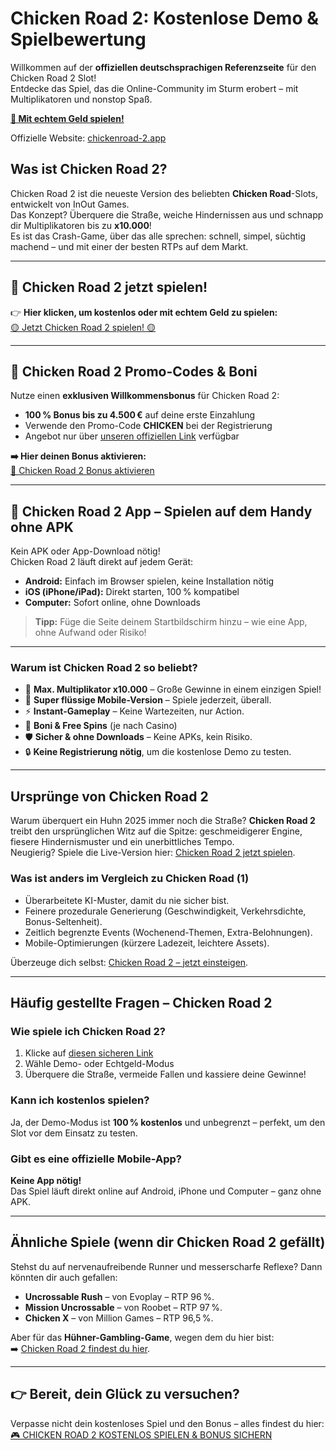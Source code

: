 # Chicken Road 2: Kostenlose Demo & Spielbewertung

Willkommen auf der **offiziellen deutschsprachigen Referenzseite** für den Chicken Road 2 Slot!  
Entdecke das Spiel, das die Online-Community im Sturm erobert – mit Multiplikatoren und nonstop Spaß.

**[🐔 Mit echtem Geld spielen!](https://chickenroad-2.app/redirect-chicken-road-2/)**

Offizielle Website: [chickenroad-2.app](https://chickenroad-2.app/de/)

## Was ist Chicken Road 2?

Chicken Road 2 ist die neueste Version des beliebten **Chicken Road**-Slots, entwickelt von InOut Games.  
Das Konzept? Überquere die Straße, weiche Hindernissen aus und schnapp dir Multiplikatoren bis zu **x10.000**!  
Es ist das Crash-Game, über das alle sprechen: schnell, simpel, süchtig machend – und mit einer der besten RTPs auf dem Markt.

---

## 🚀 Chicken Road 2 jetzt spielen!

👉 **Hier klicken, um kostenlos oder mit echtem Geld zu spielen:**  
[🟡 Jetzt Chicken Road 2 spielen! 🟡](https://chickenroad-2.app/redirect-chicken-road-2/)

---

## 🎁 Chicken Road 2 Promo-Codes & Boni

Nutze einen **exklusiven Willkommensbonus** für Chicken Road 2:

- **100 % Bonus bis zu 4.500 €** auf deine erste Einzahlung  
- Verwende den Promo-Code **CHICKEN** bei der Registrierung  
- Angebot nur über [unseren offiziellen Link](https://chickenroad-2.app/redirect-chicken-road-2/) verfügbar

**➡️ Hier deinen Bonus aktivieren:**  
[🔑 Chicken Road 2 Bonus aktivieren](https://chickenroad-2.app/redirect-chicken-road-2/)

---

## 📱 Chicken Road 2 App – Spielen auf dem Handy ohne APK

Kein APK oder App-Download nötig!  
Chicken Road 2 läuft direkt auf jedem Gerät:

- **Android:** Einfach im Browser spielen, keine Installation nötig  
- **iOS (iPhone/iPad):** Direkt starten, 100 % kompatibel  
- **Computer:** Sofort online, ohne Downloads

> **Tipp:** Füge die Seite deinem Startbildschirm hinzu – wie eine App, ohne Aufwand oder Risiko!

---

### Warum ist Chicken Road 2 so beliebt?

- 💸 **Max. Multiplikator x10.000** – Große Gewinne in einem einzigen Spiel!  
- 📱 **Super flüssige Mobile-Version** – Spiele jederzeit, überall.  
- ⚡ **Instant-Gameplay** – Keine Wartezeiten, nur Action.  
- 🎁 **Boni & Free Spins** (je nach Casino)  
- 🛡️ **Sicher & ohne Downloads** – Keine APKs, kein Risiko.  
- 🔒 **Keine Registrierung nötig**, um die kostenlose Demo zu testen.

---

## Ursprünge von Chicken Road 2

Warum überquert ein Huhn 2025 immer noch die Straße? **Chicken Road 2** treibt den ursprünglichen Witz auf die Spitze: geschmeidigerer Engine, fiesere Hindernismuster und ein unerbittliches Tempo.  
Neugierig? Spiele die Live-Version hier: [Chicken Road 2 jetzt spielen](https://chickenroad-2.app/redirect-chicken-road-2/).

### Was ist anders im Vergleich zu Chicken Road (1)
- Überarbeitete KI-Muster, damit du nie sicher bist.  
- Feinere prozedurale Generierung (Geschwindigkeit, Verkehrsdichte, Bonus-Seltenheit).  
- Zeitlich begrenzte Events (Wochenend-Themen, Extra-Belohnungen).  
- Mobile-Optimierungen (kürzere Ladezeit, leichtere Assets).

Überzeuge dich selbst: [Chicken Road 2 – jetzt einsteigen](https://chickenroad-2.app/redirect-chicken-road-2/).

---

## Häufig gestellte Fragen – Chicken Road 2

### Wie spiele ich Chicken Road 2?
1. Klicke auf [diesen sicheren Link](https://chickenroad-2.app/redirect-chicken-road-2/)  
2. Wähle Demo- oder Echtgeld-Modus  
3. Überquere die Straße, vermeide Fallen und kassiere deine Gewinne!

### Kann ich kostenlos spielen?
Ja, der Demo-Modus ist **100 % kostenlos** und unbegrenzt – perfekt, um den Slot vor dem Einsatz zu testen.

### Gibt es eine offizielle Mobile-App?
**Keine App nötig!**  
Das Spiel läuft direkt online auf Android, iPhone und Computer – ganz ohne APK.

---

## Ähnliche Spiele (wenn dir Chicken Road 2 gefällt)

Stehst du auf nervenaufreibende Runner und messerscharfe Reflexe? Dann könnten dir auch gefallen:
- **Uncrossable Rush** – von Evoplay – RTP 96 %.  
- **Mission Uncrossable** – von Roobet – RTP 97 %.  
- **Chicken X** – von Million Games – RTP 96,5 %.

Aber für das **Hühner-Gambling-Game**, wegen dem du hier bist:  
➡️ [Chicken Road 2 findest du hier](https://chickenroad-2.app/redirect-chicken-road-2/).

---

## 👉 Bereit, dein Glück zu versuchen?  
Verpasse nicht dein kostenloses Spiel und den Bonus – alles findest du hier:  
[🎮 CHICKEN ROAD 2 KOSTENLOS SPIELEN & BONUS SICHERN](https://chickenroad-2.app/redirect-chicken-road-2/)
